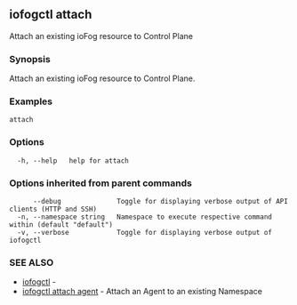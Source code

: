 ## iofogctl attach

Attach an existing ioFog resource to Control Plane

### Synopsis

Attach an existing ioFog resource to Control Plane.

### Examples

```
attach
```

### Options

```
  -h, --help   help for attach
```

### Options inherited from parent commands

```
      --debug              Toggle for displaying verbose output of API clients (HTTP and SSH)
  -n, --namespace string   Namespace to execute respective command within (default "default")
  -v, --verbose            Toggle for displaying verbose output of iofogctl
```

### SEE ALSO

* [iofogctl](iofogctl.md)	 - 
* [iofogctl attach agent](iofogctl_attach_agent.md)	 - Attach an Agent to an existing Namespace


